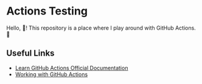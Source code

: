# Actions Testing

Hello, 👋! This repository is a place where I play around with GitHub Actions. 🚀

## Useful Links

- [Learn GitHub Actions Official Documentation](https://docs.github.com/en/actions/learn-github-actions)
- [Working with GitHub Actions](https://jeffrafter.com/working-with-github-actions/)
